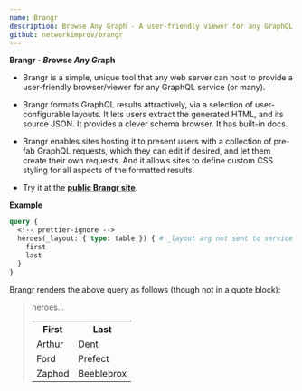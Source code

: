 ```yaml
---
name: Brangr
description: Browse Any Graph - A user-friendly viewer for any GraphQL service
github: networkimprov/brangr
---
```


**Brangr - *Br*owse *An*y *Gr*aph**

- Brangr is a simple, unique tool that any web server can host
  to provide a user-friendly browser/viewer for any GraphQL service (or many).

- Brangr formats GraphQL results attractively, via a selection of
  user-configurable layouts.
  It lets users extract the generated HTML, and its source JSON.
  It provides a clever schema browser.
  It has built-in docs.

- Brangr enables sites hosting it to present users with
  a collection of pre-fab GraphQL requests, which they can edit if desired,
  and let them create their own requests.
  And it allows sites to define custom CSS styling for all aspects of the
  formatted results.

- Try it at the
  [**public Brangr site**](https://mnmnotmail.org/bgr/brangr.html).

**Example**

```graphql
query {
  <!-- prettier-ignore -->
  heroes(_layout: { type: table }) { # _layout arg not sent to service
    first
    last
  }
}
```

Brangr renders the above query as follows (though not in a quote block):

<blockquote>heroes...
  <table style="border-spacing:0.5em 0">
    <tr><th>First </th><th>Last      </th></tr>
    <tr><td>Arthur</td><td>Dent      </td></tr>
    <tr><td>Ford  </td><td>Prefect   </td></tr>
    <tr><td>Zaphod</td><td>Beeblebrox</td></tr>
  </table>
</blockquote>
